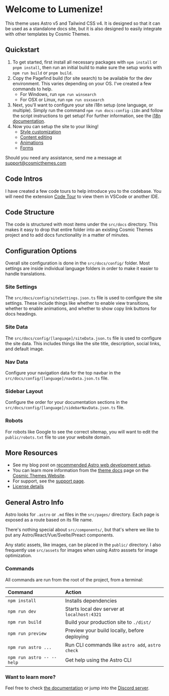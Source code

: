# Welcome to Lumenize!

This theme uses Astro v5 and Tailwind CSS v4. It is designed so that it can be used as a standalone docs site, but it is also designed to easily integrate with other templates by Cosmic Themes.

## Quickstart

1. To get started, first install all necessary packages with `npm install` or `pnpm install`, then run an initial build to make sure the setup works with `npm run build` or `pnpm build`.
2. Copy the Pagefind build (for site search) to be available for the dev environment. This varies depending on your OS. I've created a few commands to help.
   - For Windows, run `npm run winsearch`
   - For OSX or Linux, run `npm run osxsearch`
3. Next, you'll want to configure your site i18n setup (one language, or multiple). Simply run the command `npm run docs:config-i18n` and follow the script instructions to get setup! For further information, see the [i18n documentation](https://cosmicthemes.com/docs/i18n/).
4. Now you can setup the site to your liking!
   - [Style customization](https://cosmicthemes.com/docs/styles/)
   - [Content editing](https://cosmicthemes.com/docs/content/)
   - [Animations](https://cosmicthemes.com/docs/animations/)
   - [Forms](https://cosmicthemes.com/docs/contact-form/)

Should you need any assistance, send me a message at support@cosmicthemes.com

## Code Intros

I have created a few code tours to help introduce you to the codebase. You will need the extension [Code Tour](https://marketplace.visualstudio.com/items?itemName=vsls-contrib.codetour) to view them in VSCode or another IDE.

## Code Structure

The code is structured with most items under the `src/docs` directory. This makes it easy to drop that entire folder into an existing Cosmic Themes project and to add docs functionality in a matter of minutes.

## Configuration Options

Overall site configuration is done in the `src/docs/config/` folder. Most settings are inside individual language folders in order to make it easier to handle translations.

### Site Settings

The `src/docs/config/siteSettings.json.ts` file is used to configure the site settings. These include things like whether to enable view transitions, whether to enable animations, and whether to show copy link buttons for docs headings.

### Site Data

The `src/docs/config/[language]/siteData.json.ts` file is used to configure the site data. This includes things like the site title, description, social links, and default image.

### Nav Data

Configure your navigation data for the top navbar in the `src/docs/config/[language]/navData.json.ts` file.

### Sidebar Layout

Configure the order for your documentation sections in the `src/docs/config/[language]/sidebarNavData.json.ts` file.

### Robots

For robots like Google to see the correct sitemap, you will want to edit the `public/robots.txt` file to use your website domain.

## More Resources

- See my blog post on [recommended Astro web development setup](https://cosmicthemes.com/blog/astro-web-development-setup/).
- You can learn more information from the [theme docs](https://cosmicthemes.com/docs/) page on the [Cosmic Themes Website](https://cosmicthemes.com/).
- For support, see the [support page](https://cosmicthemes.com/support/).
- [License details](https://cosmicthemes.com/license/)

## General Astro Info

Astro looks for `.astro` or `.md` files in the `src/pages/` directory. Each page is exposed as a route based on its file name.

There's nothing special about `src/components/`, but that's where we like to put any Astro/React/Vue/Svelte/Preact components.

Any static assets, like images, can be placed in the `public/` directory. I also frequently use `src/assets` for images when using Astro asssets for image optimization.

### Commands

All commands are run from the root of the project, from a terminal:

| Command                   | Action                                           |
| :------------------------ | :----------------------------------------------- |
| `npm install`             | Installs dependencies                            |
| `npm run dev`             | Starts local dev server at `localhost:4321`      |
| `npm run build`           | Build your production site to `./dist/`          |
| `npm run preview`         | Preview your build locally, before deploying     |
| `npm run astro ...`       | Run CLI commands like `astro add`, `astro check` |
| `npm run astro -- --help` | Get help using the Astro CLI                     |

### Want to learn more?

Feel free to check [the documentation](https://docs.astro.build) or jump into the [Discord server](https://astro.build/chat).
